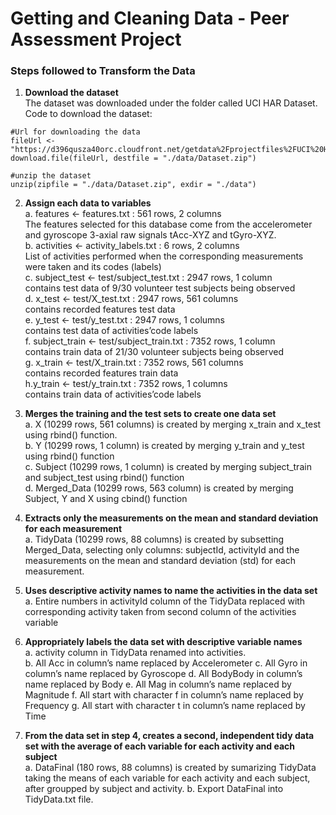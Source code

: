 # Getting and Cleaning Data - Peer Assessment Project

### Steps followed to Transform the Data
1. **Download the dataset** <br>
The dataset was downloaded under the folder called UCI HAR Dataset. <br>
Code to download the dataset: <br>
```
#Url for downloading the data
fileUrl <- "https://d396qusza40orc.cloudfront.net/getdata%2Fprojectfiles%2FUCI%20HAR%20Dataset.zip"
download.file(fileUrl, destfile = "./data/Dataset.zip")

#unzip the dataset
unzip(zipfile = "./data/Dataset.zip", exdir = "./data")
```
2. **Assign each data to variables** <br>
   a. features <- features.txt : 561 rows, 2 columns <br>
The features selected for this database come from the accelerometer and gyroscope 3-axial raw signals tAcc-XYZ and tGyro-XYZ.<br>
   b. activities <- activity_labels.txt : 6 rows, 2 columns<br>
List of activities performed when the corresponding measurements were taken and its codes (labels)<br>
   c. subject_test <- test/subject_test.txt : 2947 rows, 1 column<br>
contains test data of 9/30 volunteer test subjects being observed<br>
   d. x_test <- test/X_test.txt : 2947 rows, 561 columns<br>
contains recorded features test data<br>
   e. y_test <- test/y_test.txt : 2947 rows, 1 columns<br>
contains test data of activities’code labels<br>
   f. subject_train <- test/subject_train.txt : 7352 rows, 1 column<br>
contains train data of 21/30 volunteer subjects being observed<br>
   g. x_train <- test/X_train.txt : 7352 rows, 561 columns<br>
contains recorded features train data<br>
   h.y_train <- test/y_train.txt : 7352 rows, 1 columns<br>
contains train data of activities’code labels<br>

3. **Merges the training and the test sets to create one data set**<br>
      a. X (10299 rows, 561 columns) is created by merging x_train and x_test using rbind() function. <br>
      b. Y (10299 rows, 1 column) is created by merging y_train and y_test using rbind() function <br>
      c. Subject (10299 rows, 1 column) is created by merging subject_train and subject_test using rbind() function <br>
      d. Merged_Data (10299 rows, 563 column) is created by merging Subject, Y and X using cbind() function <br>
      
4. **Extracts only the measurements on the mean and standard deviation for each measurement** <br>
      a. TidyData (10299 rows, 88 columns) is created by subsetting Merged_Data, selecting only columns: subjectId, activityId and the measurements on the mean and standard deviation (std) for each measurement. <br>
      
5. **Uses descriptive activity names to name the activities in the data set** <br>
      a. Entire numbers in activityId column of the TidyData replaced with corresponding activity taken from second column of the activities variable<br>

6. **Appropriately labels the data set with descriptive variable names**<br>
      a. activity column in TidyData renamed into activities. <br>
      b. All Acc in column’s name replaced by Accelerometer
      c. All Gyro in column’s name replaced by Gyroscope
      d. All BodyBody in column’s name replaced by Body
e. All Mag in column’s name replaced by Magnitude
f. All start with character f in column’s name replaced by Frequency
g. All start with character t in column’s name replaced by Time

7. **From the data set in step 4, creates a second, independent tidy data set with the average of each variable for each activity and each subject**<br>
      a. DataFinal (180 rows, 88 columns) is created by sumarizing TidyData taking the means of each variable for each activity and each subject, after groupped by subject and activity.
b. Export DataFinal into TidyData.txt file.      